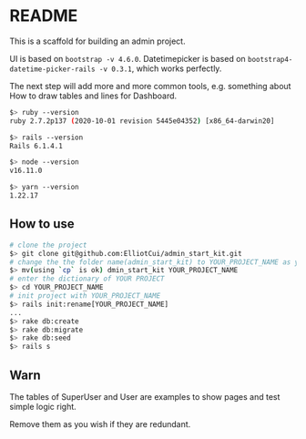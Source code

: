 # README

This is a scaffold for building an admin project.

UI is based on `bootstrap -v 4.6.0`.
Datetimepicker is based on `bootstrap4-datetime-picker-rails -v 0.3.1`, which works perfectly.

The next step will add more and more common tools, e.g. something about How to draw tables and lines for Dashboard.

```bash
$> ruby --version
ruby 2.7.2p137 (2020-10-01 revision 5445e04352) [x86_64-darwin20]

$> rails --version
Rails 6.1.4.1

$> node --version
v16.11.0

$> yarn --version
1.22.17
```

## How to use

```bash
# clone the project
$> git clone git@github.com:ElliotCui/admin_start_kit.git
# change the the folder name(admin_start_kit) to YOUR_PROJECT_NAME as you wish
$> mv(using `cp` is ok) dmin_start_kit YOUR_PROJECT_NAME
# enter the dictionary of YOUR PROJECT
$> cd YOUR_PROJECT_NAME
# init project with YOUR_PROJECT_NAME
$> rails init:rename[YOUR_PROJECT_NAME]
...
$> rake db:create
$> rake db:migrate
$> rake db:seed
$> rails s
```

## Warn

The tables of SuperUser and User are examples to show pages and test simple logic right.

Remove them as you wish if they are redundant.
